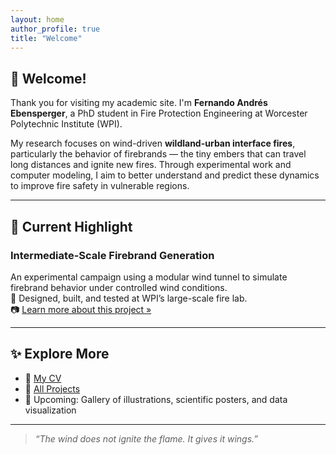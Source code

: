 ```yaml
---
layout: home
author_profile: true
title: "Welcome"
---
```


## 👋 Welcome!

Thank you for visiting my academic site. I'm **Fernando Andrés Ebensperger**, a PhD student in Fire Protection Engineering at Worcester Polytechnic Institute (WPI).

My research focuses on wind-driven **wildland-urban interface fires**, particularly the behavior of firebrands — the tiny embers that can travel long distances and ignite new fires. Through experimental work and computer modeling, I aim to better understand and predict these dynamics to improve fire safety in vulnerable regions.

---

## 🔬 Current Highlight

### Intermediate-Scale Firebrand Generation
An experimental campaign using a modular wind tunnel to simulate firebrand behavior under controlled wind conditions.  
📍 Designed, built, and tested at WPI’s large-scale fire lab.  
📷 [Learn more about this project »](/projects/)

---

## ✨ Explore More

- 🧾 [My CV](/cv/)
- 📁 [All Projects](/projects/)
- 📸 Upcoming: Gallery of illustrations, scientific posters, and data visualization

---

> *“The wind does not ignite the flame. It gives it wings.”*


